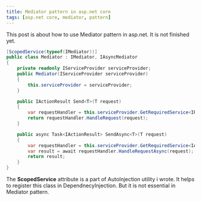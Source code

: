 ```yaml
---
title: Mediator pattern in asp.net core
tags: [asp.net core, mediator, pattern]
---
```


This post is about how to use Mediator pattern in asp.net. It is not finished yet.

```csharp
[ScopedService(typeof(IMediator))]
public class Mediator : IMediator, IAsyncMediator
{
    private readonly IServiceProvider serviceProvider;
    public Mediator(IServiceProvider serviceProvider)
    {
        this.serviceProvider = serviceProvider;
    }

    public IActionResult Send<T>(T request)
    {
        var requestHandler = this.serviceProvider.GetRequiredService<IRequestHandler<T>>();
        return requestHandler.HandleRequest(request);
    }

    public async Task<IActionResult> SendAsync<T>(T request)
    {
        var requestHandler = this.serviceProvider.GetRequiredService<IAsyncRequestHandler<T>>();
        var result = await requestHandler.HandleRequestAsync(request);
        return result;
    }
}   
```

The **ScopedService** attribute is a part of AutoInjection utility i wrote. It helps to register this class in DependnecyInjection. But it is not essential in Mediator pattern.
